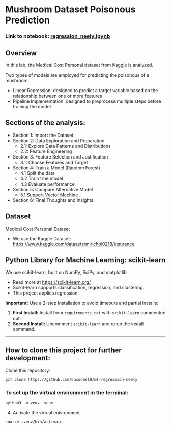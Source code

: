 # Mushroom Dataset Poisonous Prediction

### Link to notebook: [regression_neely.ipynb](https://github.com/bncodes19/ml-regression-neely/blob/main/regression_neely.ipynb)

## Overview
In this lab, the Medical Cost Personal dataset from Kaggle is analyzed.

Two types of models are employed for predicting the poisonous of a mushroom:
- Linear Regression: designed to predict a target variable based on the relationship between one or more features
- Pipeline Implementation: designed to preprocess multiple steps before training the model


## Sections of the analysis:
- Section 1: Import the Dataset
- Section 2: Data Exploration and Preparation
   - 2.1: Explore Data Patterns and Distributions
   - 2.2: Feature Engineering
- Section 3: Feature Selection and Justification
   - 3.1: Choose Features and Target
- Section 4: Train a Model (Random Forest)
   - 4.1 Split the data
   - 4.2 Train trhe model
   - 4.3 Evaluate performance
- Section 5: Compare Alternative Model
   - 5.1 Support Vector Machine
- Section 6: Final Thoughts and Insights

## Dataset 
Medical Cost Personal Dataset
- We use the Kaggle Dataset:
<https://www.kaggle.com/datasets/mirichoi0218/insurance>

## Python Library for Machine Learning: scikit-learn
We use scikit-learn, built on NumPy, SciPy, and matplotlib
   - Read more at <https://scikit-learn.org/>
   - Scikit-learn supports classification, regression, and clustering.
   - This project applies regression.

**Important:** Use a 2-step installation to avoid timeouts and partial installs:  
1. **First Install:** Install from `requirements.txt` with `scikit-learn` commented out.  
2. **Second Install:** Uncomment `scikit-learn` and rerun the install command.

---

## How to clone this project for further development:
Clone this repository:  
```shell
git clone https://github.com/bncodes19/ml-regression-neely
```
### To set up the virtual environment in the terminal:
``` shell
python3 -m venv .venv
```
4. Activate the virtual enivronment
``` shell
source .venv/bin/activate
```